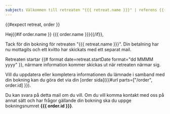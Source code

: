 ```yaml
---
subject: Välkommen till retreaten "{{{ retreat.name }}}" | referens {{{ order.id }}}
---
```


{{#expect retreat, order }}

Hej{{#if order.name }} {{{ order.name }}}{{/if}},

Tack för din bokning för retreaten "{{{ retreat.name }}}". Din betalning har nu mottagits och ett kvitto har skickats
med ett separat mail.

Retreaten startar {{# format date=retreat.startDate format="dd MMMM yyyy" }}, närmare information kommer skickas ut när
retreaten närmar sig.

Vill du uppdatera eller kompletera informationen du lämnade i samband med din bokning kan du göra det via din [order
sida]({{#url parts=["/order", order.id] }}).

Du kan svara på detta mail om du vill. Om du vill komma kontakt med oss på annat sätt och har frågor gällande din
bokning ska du uppge bokningsnumret **{{{ order.id }}}**.
